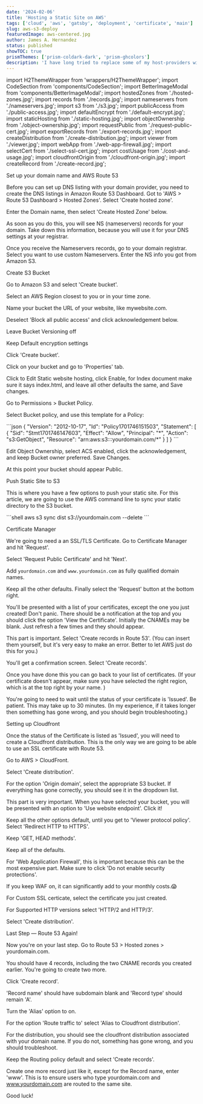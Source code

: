```yaml
---
date: '2024-02-06'
title: 'Hosting a Static Site on AWS'
tags: ['cloud', 'aws', 'gatsby', 'deployment', 'certificate', 'main']
slug: aws-s3-deploy
featuredImage: aws-centered.jpg
author: James A. Hernandez
status: published
showTOC: true
prismThemes: ['prism-coldark-dark', 'prism-ghcolors']
description: 'I have long tried to replace some of my host-providers with AWS with the hopes of avoiding a charge anywhere from $5 to $15 a month. With some online help, it took me awhile to get a GatsbyJS site fully deployed with SSL, since some of the tutorials are incomplete. So alas, I will post my roadmap.'
---
```


import H2ThemeWrapper from 'wrappers/H2ThemeWrapper';
import CodeSection from 'components/CodeSection';
import BetterImageModal from 'components/BetterImageModal';
import hostedZones from './hosted-zones.jpg';
import records from './records.jpg';
import nameservers from './nameservers.jpg';
import s3 from './s3.jpg';
import publicAccess from './public-access.jpg';
import defaultEncrypt from './default-encrypt.jpg';
import staticHosting from './static-hosting.jpg';
import objectOwnership from './object-ownership.jpg';
import requestPublic from './request-public-cert.jpg';
import exportRecords from './export-records.jpg';
import createDistribution from './create-distribution.jpg';
import viewer from './viewer.jpg';
import webApp from './web-app-firewall.jpg';
import selectCert from './select-ssl-cert.jpg';
import costUsage from './cost-and-usage.jpg';
import cloudfrontOrigin from './cloudfront-origin.jpg';
import createRecord from './create-record.jpg';

<H2ThemeWrapper>Set up your domain name and AWS Route 53</H2ThemeWrapper>

Before you can set up DNS listing with your domain provider, you need to create the DNS listings in Amazon Route 53 Dashboard. Got to 'AWS > Route 53 Dashboard > Hosted Zones'. Select 'Create hosted zone'.
<BetterImageModal 
imageUrlFromFolder={hostedZones}
title="Hosted Zones"
initialSize="20rem"
frameStyles="p-3"
border
modalImageSize="mediumImageModal"
/>


Enter the Domain name, then select 'Create Hosted Zone' below.

As soon as you do this, you will see NS (nameservers) records for your domain. Take down this information, because you will use it for your DNS settings at your registrar.

<BetterImageModal 
imageUrlFromFolder={records}
title="Records"
initialSize="20rem"
modalImageSize="mediumImageModal"
frameStyles="p-3"
border
noDarkModal
/>

Once you receive the Nameservers records, go to your domain registrar. Select you want to use custom Nameservers. Enter the NS info you got from Amazon S3.

<BetterImageModal 
imageUrlFromFolder={nameservers}
title="Registrar"
initialSize="20rem"
modalImageSize="mediumImageModal"
frameStyles="p-3"
border
/>

<H2ThemeWrapper>Create S3 Bucket</H2ThemeWrapper>

Go to Amazon S3 and select 'Create bucket'.

<BetterImageModal 
imageUrlFromFolder={s3}
title="Create Bucket"
initialSize="20rem"
modalImageSize="mediumImageModal"
frameStyles="p-3"
border
/>

Select an AWS Region closest to you or in your time zone.

Name your bucket the URL of your website, like mywebsite.com.

Deselect 'Block all public access' and click acknowledgement below.

<BetterImageModal 
imageUrlFromFolder={publicAccess}
title="Public Access"
initialSize="20rem"
modalImageSize="mediumImageModal"
frameStyles="p-3"
border
/>


Leave Bucket Versioning off

Keep Default encryption settings

<BetterImageModal 
imageUrlFromFolder={defaultEncrypt}
title="Default Encryption"
initialSize="20rem"
modalImageSize="mediumImageModal"
frameStyles="p-3"
border
/>

Click 'Create bucket'.

Click on your bucket and go to 'Properties' tab.

Click to Edit Static website hosting, click Enable, for Index document make sure it says index.html, and 
leave all other defaults the same, and Save changes.

<BetterImageModal 
imageUrlFromFolder={staticHosting}
title="Static Website Hosting"
initialSize="20rem"
modalImageSize="mediumImageModal"
frameStyles="p-3"
border
/>

Go to Permissions > Bucket Policy.

Select Bucket policy, and use this template for a Policy:

<CodeSection height='20' darkTheme="prism-coldark-dark" lightTheme="prism-ghcolors">
```json
{
    "Version": "2012-10-17",
    "Id": "Policy1701746151503",
    "Statement": [
        {
            "Sid": "Stmt1701746147603",
            "Effect": "Allow",
            "Principal": "*",
            "Action": "s3:GetObject",
            "Resource": "arn:aws:s3:::yourdomain.com/*"
        }
    ]
}
```
</CodeSection>

Edit Object Ownership, select ACS enabled, click the acknowledgement, and keep Bucket owner preferred. Save Changes.

<BetterImageModal 
imageUrlFromFolder={objectOwnership}
title="Object Ownership"
initialSize="20rem"
modalImageSize="mediumImageModal"
frameStyles="p-3"
border
/>

At this point your bucket should appear Public.

<H2ThemeWrapper>Push Static Site to S3</H2ThemeWrapper>

This is where you have a few options to push your static site. For this article, we are going to use the AWS command line to sync your static directory to the S3 bucket.


<CodeSection height='20' darkTheme="prism-coldark-dark" lightTheme="prism-ghcolors">
```shell
aws s3 sync dist s3://yourdomain.com --delete
```
</CodeSection>

<H2ThemeWrapper>Certificate Manager</H2ThemeWrapper>

We're going to need a an SSL/TLS Certificate. Go to Certificate Manager and hit 'Request'.

Select 'Request Public Certificate' and hit 'Next'. 

Add `yourdomain.com` and `www.yourdomain.com` as fully qualified domain names.

<BetterImageModal 
imageUrlFromFolder={requestPublic}
title="Request Public Certificate"
initialSize="20rem"
modalImageSize="mediumImageModal"
frameStyles="p-3"
border
/>

Keep all the other defaults. Finally select the 'Request' button at the bottom right.

You'll be presented with a list of your certificates, except the one you just created! Don't panic. There should be a notification at the top and you should click the option 'View the Certificate'. Initially the CNAMEs may be blank. Just refresh a few times and they should appear.

This part is important. Select 'Create records in Route 53'. (You can insert them yourself, but it's very easy to make an error. Better to let AWS just do this for you.)

<BetterImageModal 
imageUrlFromFolder={exportRecords}
title="Export Records"
initialSize="20rem"
modalImageSize="mediumImageModal"
frameStyles="p-3"
border
/>

You'll get a confirmation screen. Select 'Create records'.

Once you have done this you can go back to your list of certificates. (If your certificate doesn't appear, make sure you have selected the right region, which is at the top right by your name. )

You're going to need to wait until the status of your certificate is 'Issued'. Be patient. This may take up to 30 minutes. (In my experience, if it takes longer then something has gone wrong, and you should begin troubleshooting.)

<H2ThemeWrapper>Setting up Cloudfront</H2ThemeWrapper>

Once the status of the Certificate is listed as 'Issued', you will need to create a Cloudfront distribution. This is the only way we are going to be able to use an SSL certificate with Route 53. 

Go to AWS > CloudFront.

Select 'Create distribution'.

For the option 'Origin domain', select the appropriate S3 bucket. If everything has gone correctly, you should see it in the dropdown list.

<BetterImageModal 
imageUrlFromFolder={createDistribution}
title="Create Distribution"
initialSize="20rem"
modalImageSize="mediumImageModal"
frameStyles="p-3"
border
/>

This part is very important. When you have selected your bucket, you will be presented with an option to 'Use website endpoint'. Click it!

<BetterImageModal 
imageUrlFromFolder={cloudfrontOrigin}
title="Use website endpoint"
initialSize="20rem"
modalImageSize="mediumImageModal"
frameStyles="p-3"
border
/>

Keep all the other options default, until you get to 'Viewer protocol policy'. Select 'Redirect HTTP to HTTPS'.

Keep 'GET, HEAD methods'.

<BetterImageModal 
imageUrlFromFolder={viewer}
title="Viewer"
initialSize="20rem"
modalImageSize="mediumImageModal"
frameStyles="p-3"
border
/>

Keep all of the defaults.

For 'Web Application Firewall', this is important because this can be the most expensive part. Make sure to click 'Do not enable security protections'. 

<BetterImageModal 
imageUrlFromFolder={webApp}
title="Web App Firewall"
initialSize="20rem"
modalImageSize="mediumImageModal"
frameStyles="p-3"
/>

If you keep WAF on, it can significantly add to your monthly costs.😱

<BetterImageModal 
imageUrlFromFolder={costUsage}
title="Cost and Usage"
initialSize="20rem"
modalImageSize="mediumImageModal"
frameStyles="p-3"
border
/>


For Custom SSL certicate, select the certificate you just created.

<BetterImageModal 
imageUrlFromFolder={selectCert}
title="Select SSL Certificate"
initialSize="20rem"
modalImageSize="mediumImageModal"
frameStyles="p-3"
border
/>


For Supported HTTP versions select 'HTTP/2 and HTTP/3'.

Select 'Create distribution'.

<H2ThemeWrapper>Last Step — Route 53 Again!</H2ThemeWrapper>

Now you're on your last step. Go to Route 53 > Hosted zones > yourdomain.com.

You should have 4 records, including the two CNAME records you created earlier. You're going to create two more.

Click 'Create record'.

'Record name' should have subdomain blank and 'Record type' should remain 'A'.

Turn the 'Alias' option to on.

For the option 'Route traffic to' select 'Alias to Cloudfront distribution'.

For the distribution, you should see the cloudfront distribution associated with your domain name. If you do not, something has gone wrong, and you should troubleshoot.

<BetterImageModal 
imageUrlFromFolder={createRecord}
title="Create Record"
initialSize="20rem"
modalImageSize="mediumImageModal"
frameStyles="p-3"
border
/>


Keep the Routing policy default and select 'Create records'.

Create one more record just like it, except for the Record name, enter 'www'. This is to ensure users who type yourdomain.com and www.yourdomain.com are routed to the same site.

Good luck!